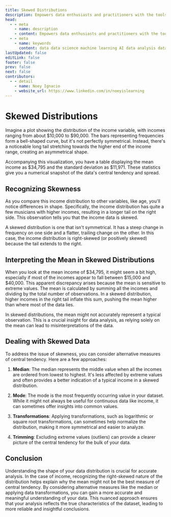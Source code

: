 ```yaml
---
title: Skewed Distributions
description: Empowers data enthusiasts and practitioners with the tools and knowledge to unlock the potential of data.
head:
  - - meta
    - name: description
    - content: Empowers data enthusiasts and practitioners with the tools and knowledge to unlock the potential of data.
  - - meta
    - name: keywords
      content: data data science machine learning AI data analysis data-driven data enthusiasts data practitioners
lastUpdated: false
editLink: false
footer: false
prev: false
next: false
contributors:
  - - detail
    - name: Noey Ignacio
    - website_url: https://www.linkedin.com/in/noeyislearning
---
```


# Skewed Distributions

Imagine a plot showing the distribution of the income variable, with incomes ranging from about $10,000 to $90,000. The bars representing frequencies form a bell-shaped curve, but it's not perfectly symmetrical. Instead, there's a noticeable long tail stretching towards the higher end of the income range, creating an asymmetrical shape.

Accompanying this visualization, you have a table displaying the mean income as $34,795 and the standard deviation as $11,971. These statistics give you a numerical snapshot of the data's central tendency and spread.

<ImageCard 
  img_url="https://i.imgur.com/FZeghdN.png"
  caption="Income Distribution"
  copyright_owner="codecademy.com"
  :bordered=true
/>

## Recognizing Skewness

As you compare this income distribution to other variables, like age, you'll notice differences in shape. Specifically, the income distribution has quite a few musicians with higher incomes, resulting in a longer tail on the right side. This observation tells you that the income data is skewed.

A skewed distribution is one that isn't symmetrical. It has a steep change in frequency on one side and a flatter, trailing change on the other. In this case, the income distribution is right-skewed (or positively skewed) because the tail extends to the right.

## Interpreting the Mean in Skewed Distributions

When you look at the mean income of $34,795, it might seem a bit high, especially if most of the incomes appear to fall between $15,000 and $40,000. This apparent discrepancy arises because the mean is sensitive to extreme values. The mean is calculated by summing all the incomes and dividing by the total number of observations. In a skewed distribution, higher incomes in the right tail inflate this sum, pushing the mean higher than where most of the data lies.

In skewed distributions, the mean might not accurately represent a typical observation. This is a crucial insight for data analysis, as relying solely on the mean can lead to misinterpretations of the data.

## Dealing with Skewed Data

To address the issue of skewness, you can consider alternative measures of central tendency. Here are a few approaches:

1. **Median**: The median represents the middle value when all the incomes are ordered from lowest to highest. It's less affected by extreme values and often provides a better indication of a typical income in a skewed distribution.

2. **Mode**: The mode is the most frequently occurring value in your dataset. While it might not always be useful for continuous data like income, it can sometimes offer insights into common values.

3. **Transformations**: Applying transformations, such as logarithmic or square root transformations, can sometimes help normalize the distribution, making it more symmetrical and easier to analyze.

4. **Trimming**: Excluding extreme values (outliers) can provide a clearer picture of the central tendency for the bulk of your data.

## Conclusion

Understanding the shape of your data distribution is crucial for accurate analysis. In the case of income, recognizing the right-skewed nature of the distribution helps explain why the mean might not be the best measure of central tendency. By considering alternative measures like the median or applying data transformations, you can gain a more accurate and meaningful understanding of your data. This nuanced approach ensures that your analysis reflects the true characteristics of the dataset, leading to more reliable and insightful conclusions.
